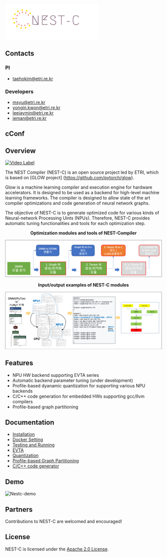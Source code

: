 <!---![NEST-C Logo](docs/nestc/logo_nestc.png)-->
<img src="./docs/nestc/logo_nestc.png" width="300"> 

## Contacts
### PI
* taehokim@etri.re.kr
### Developers
* msyu@etri.re.kr
* yongin.kwon@etri.re.kr
* leejaymin@etri.re.kr
* jeman@etri.re.kr
    
## cConf


## Overview  

[![Video Label](https://img.youtube.com/vi/lxHYEtAfhrs/0.jpg)](https://youtu.be/lxHYEtAfhrs?t=0s)

The NEST Compiler (NEST-C) is an open source project led by ETRI, which is based on [GLOW project] (https://github.com/pytorch/glow). 

Glow is a machine learning compiler and execution engine for hardware
accelerators. It is designed to be used as a backend for high-level machine
learning frameworks. The compiler is designed to allow state of the art
compiler optimizations and code generation of neural network graphs. 

The objective of NEST-C is to generate optimized code for various kinds of Neural-network Processing Uints (NPUs). Therefore, NEST-C provides automatic tuning functionalities and tools for each optimization step.  


<center><b>Optimization modules and tools of NEST-Compiler</b>


<img src="docs/nestc/nestc_overview-1.png" width="800"></center>
  
<center><b> Input/output examples of NEST-C modules </b>


<img src="docs/nestc/nestc_overview-2.png" width="800"></center>

## Features
* NPU HW backend supporting EVTA series
* Automatic backend parameter tuning (under development)
* Profile-based dyanamic quantization for supporting various NPU backends
* C/C++ code generation for embedded HWs supporting gcc/llvm compilers
* Profile-based graph partitioning


## Documentation

* [Installation](docs/nestc/install.md)
* [Docker Setting](docs/nestc/DockerSetting.md)
* [Testing and Running](docs/nestc/testing.md)
* [EVTA](docs/nestc/evta.md)
* [Quantization](docs/nestc/quantization.md)
* [Profile-based Graph Partitioning](docs/nestc/NestPartitioner-kor.md)
* [C/C++ code generator](docs/nestc/KCC2020-ccodegen-publish.pdf)


## Demo

![Nestc-demo](docs/nestc/nestc_demo.gif)



## Partners

Contributions to NEST-C are welcomed and encouraged! 

## License

NEST-C is licensed under the [Apache 2.0 License](LICENSE).


